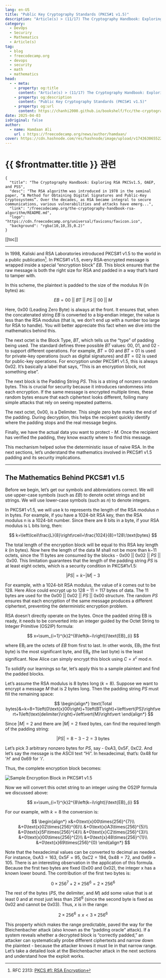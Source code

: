 ```yaml
---
lang: en-US
title: "Public Key Cryptography Standards (PKCS#1 v1.5)"
description: "Article(s) > (11/17) The Cryptography Handbook: Exploring RSA PKCSv1.5, OAEP, and PSS" 
category:
  - DevOps
  - Securiry
  - Mathematics
  - Article(s)
tag:
  - blog
  - freecodecamp.org
  - devops
  - security
  - math
  - mathematics
head:
  - - meta:
    - property: og:title
      content: "Article(s) > (11/17) The Cryptography Handbook: Exploring RSA PKCSv1.5, OAEP, and PSS"
    - property: og:description
      content: "Public Key Cryptography Standards (PKCS#1 v1.5)"
    - property: og:url
      content: https://chanhi2000.github.io/bookshelf/fcc/the-cryptography-handbook-rsa-algorithm/public-key-cryptography-standards-pkcs1-v15.html
date: 2025-04-03
isOriginal: false
author:
  - name: Hamdaan Ali
    url : https://freecodecamp.org/news/author/hamdaan/
cover: https://cdn.hashnode.com/res/hashnode/image/upload/v1743630655223/f7e0c094-2103-42cd-97bd-be79d14fff67.png
---
```


# {{ $frontmatter.title }} 관련

```component VPCard
{
  "title": "The Cryptography Handbook: Exploring RSA PKCSv1.5, OAEP, and PSS",
  "desc": "The RSA algorithm was introduced in 1978 in the seminal paper, ”A Method for Obtaining Digital Signatures and Public-Key Cryptosystems”. Over the decades, as RSA became integral to secure communications, various vulnerabilities and attacks have emerg...",
  "link": "/freecodecamp.org/the-cryptography-handbook-rsa-algorithm/README.md",
  "logo": "https://cdn.freecodecamp.org/universal/favicons/favicon.ico",
  "background": "rgba(10,10,35,0.2)"
}
```

[[toc]]

---

<SiteInfo
  name="The Cryptography Handbook: Exploring RSA PKCSv1.5, OAEP, and PSS"
  desc="The RSA algorithm was introduced in 1978 in the seminal paper, ”A Method for Obtaining Digital Signatures and Public-Key Cryptosystems”. Over the decades, as RSA became integral to secure communications, various vulnerabilities and attacks have emerg..."
  url="https://freecodecamp.org/news/the-cryptography-handbook-rsa-algorithm#heading-public-key-cryptography-standards-pkcs1-v15"
  logo="https://cdn.freecodecamp.org/universal/favicons/favicon.ico"
  preview="https://cdn.hashnode.com/res/hashnode/image/upload/v1743630655223/f7e0c094-2103-42cd-97bd-be79d14fff67.png"/>

In 1998, Kaliski and RSA Laboratories introduced PKCS#1 v1.5 to the world in a public publication[^1]. In PKCS#1 v1.5, every RSA‐encrypted message is wrapped inside a special “encryption block” $EB$. This block ensures that the raw message is both the right size for RSA and padded in a way that’s hard to tamper with.

In this scheme, the plaintext is padded to the size of the modulus $N$ (in bytes) as:

$$
EB=00\:\vert\vert\:BT\:\vert\vert\:PS\:\vert\vert\:00\:\vert\vert\:M
$$

Here, $0\text{x}00$ (Leading Zero Byte) is always at the front. It ensures that, when the concatenated string $EB$ is converted to a big‐endian integer, the value is less than the RSA modulus (that is, we don’t end up with a number too large for RSA to handle). You will better appreciate this fact when we dive into the mathematics behind this.

The next octet is the Block Type, $BT$, which tells us the “type” of padding being used. The standard defines three possible $BT$ values: $00$, $01$, and $02$ - to support different operations. For example, $BT=00$ and $BT=01$ is used for private-key operations (such as digital signatures) and $BT=02$ is used for public-key operations. For encryption under PKCS#1 v1.5, this is always 0x02. It’s basically a label that says, “This is an encryption block, not something else”.

The next block is the Padding String $PS$. This is a string of nonzero random bytes. This is crucial for security because it introduces randomness into each encryption. If the same message is encrypted multiple times, these random bytes ensure that each ciphertext looks different, foiling many simple attacks that rely on seeing repeated patterns.

The next octet, $0\text{x}00$, is a Delimiter. This single zero byte marks the end of the padding. During decryption, this helps the recipient quickly identify where the padding stops and the real message begins.

Finally, we have the actual data you want to protect - $M$. Once the recipient has verified the padding, they know exactly where to find this message.

This mechanism helped solve the deterministic issue of naive RSA. In the next sections, let’s understand the mathematics involved in PKCS#1 v1.5 padding and its security implications.

---

## The Mathematics Behind PKCS#1 v1.5

Before we begin, let’s get our symbols and abbreviations correct. We will use upper-case symbols (such as $EB$) to denote octet strings and bit strings. We will use lower-case symbols (such as $n$) to denote integers.

In PKCS#1 v1.5, we will use k to represents the length of the RSA modulus $n$ in bytes. For example, if you have a 1024-bit RSA key, then the RSA modulus n is a 1024-bit number. Since there are 8 bits in a byte, if your RSA modulus is L bits long, then:

$$
k=\left\lceil\frac{L}{8}\right\rceil=\frac{1024}{8}=128\:\text{bytes}
$$

The total length of the encryption block will be equal to this RSA key length $k$ (in bytes). Now here the length of the data M shall not be more than k−11 octets, since the $11$ bytes are consumed by the blocks - $0\text{x}00\:\vert\vert\:0\text{x}02\:\vert\vert\:PS\:\vert\vert\:0\text{x}00$. This limitation guarantees that the length of the padding string $PS$ is at least eight octets, which is a security condition in PKCS#1v1.5:

$$
\vert{PS}\vert=k-\vert{M}\vert-3
$$

For example, with a 1024-bit RSA modulus, the value of $k$ comes out to be $128$. Here Alice could encrypt up to $128−11=117$ bytes of data. The $11$ bytes are used for the $0\text{x}00\:\vert\vert\:0\text{x}02\:\vert\vert\:PS\:\vert\vert\:0\text{x}00$ structure. The random $PS$ ensures that each encryption of the same message produces a different ciphertext, preventing the deterministic encryption problem.

RSA doesn’t directly operate on the bytes. Once the padded string $\text{EB}$ is ready, it needs to be converted into an integer guided by the Octet String to Integer Primitive (OS2IP) formula:

$$
x=\sum_{i=1}^{k}2^{8\left(k−i\right)}\text{EB}_{i}
$$

where $\text{EB}_{i}$ are the octets of $EB$ from first to last. In other words, $\text{EB}_{1}$ (the first byte) is the most significant byte, and $\text{EB}_{k}$ (the last byte) is the least significant. Now Alice can simply encrypt this block using $C=x^{c}\:\text{mod}\:n$.

To solidify our learnings so far, let’s apply this to a sample plaintext and find the padded blocks.

Let’s assume the RSA modulus is 8 bytes long $(k=8)$. Suppose we want to encrypt a message $M$ that is $2$ bytes long. Then the padding string $PS$ must fill the remaining space:

$$
\begin{align*}
\text{Total bytes}&=k=8=1\left(0\text{x}00\right)+1\left(BT\right)+\left\vert{PS}\right\vert+1\left(\text{delimiter}\right)+\left\vert{M}\right\vert
\end{align*}
$$

Since $\left\vert{M}\right\vert=2$ and there are $\left\vert{M}\right\vert=2$ fixed bytes, can find the required length of the padding string:

$$
\left\vert{PS}\right\vert=8−3−2=3\:\text{bytes}
$$

Let’s pick 3 arbitrary nonzero bytes for $PS$, say - $0\text{x}A3$, $0\text{x}5F$, $0\text{x}C2$. And let’s say the message is the ASCII text “Hi”. In hexadecimal, that’s: $0\text{x}48$ for '$H$' and $0\text{x}69$ for '$i$'.

Thus, the complete encryption block becomes:

![Sample Encryption Block in PKCS#1 v1.5](https://cdn.hashnode.com/res/hashnode/image/upload/v1742368983011/f682532c-6664-4197-8e77-60ea034f82c5.png)

Now we will convert this octet string to an integer using the OS2IP formula we discussed above:

$$
x=\sum_{i=1}^{k}2^{8\left(k−i\right)}\text{EB}_{i}
$$

For our example, with $k=8$ the conversion is:

$$
\begin{align*}
x&=0\text{x}00\times{256}^{7}\\
&+0\text{x}02\times{256}^{6}\\
&+0\text{x}A3\times{256}^{5}\\
&+0\text{x}5F\times{256}^{4}\\
&+0\text{x}C2\times{256}^{3}\\
&+0\text{x}00\times{256}^{2}\\
&+0\text{x}48\times{256}^{1}\\
&+0\text{x}69\times{256}^{0}
\end{align*}
$$

Note that the hexadecimal values can be converted to decimal as needed. For instance, $0\text{x}A3=163$, $0\text{x}5F=95$, $0\text{x}C2=194$, $0\text{x}48=72$, and $0\text{x}69=105$. There is an interesting observation in the application of this formula. Because the first two bytes are fixed ($0\text{x}00$ and $0\text{x}02$), the integer x has a known lower bound. The contribution of the first two bytes is:

$$
0\times{256}^{7}+2\times{256}^{6}=2\times{256}^{6}
$$

The rest of the bytes ($PS$, the delimiter, and $M$) add some value that is at least $0$ and at most just less than $256^{6}$ (since the second byte is fixed as $0\text{x}02$ and cannot be $0\text{x}03$). Thus, $x$ is in the range:

$$
2\times{256}^{6}\le{x}\lt{3}\times{256}^{6}
$$

This property which makes the range predictable, paved the way for the Bleichenbacher attack (also known as the “padding oracle” attack). If a system reveals whether a decrypted block is “correctly padded,” an attacker can systematically probe different ciphertexts and narrow down the plaintext - because the attacker knows it must lie in that narrow range. Let’s take a detailed look at the Bleichenbacher attack in the next sections and understand how the exploit works.

[^1]: RFC 2313: [<VPIcon icon="fas fa-globe"/>PKCS #1: RSA Encryption](https://rfc-editor.org/rfc/rfc2313.html)
